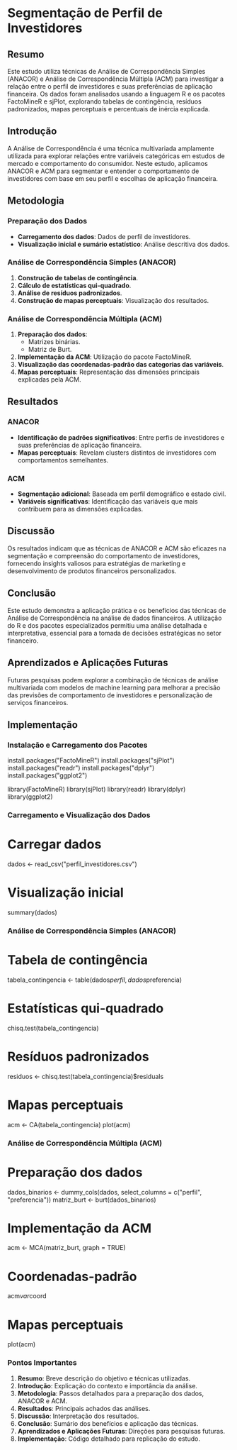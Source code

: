 # Segmentação de Perfil de Investidores

## Resumo

Este estudo utiliza técnicas de Análise de Correspondência Simples (ANACOR) e Análise de Correspondência Múltipla (ACM) para investigar a relação entre o perfil de investidores e suas preferências de aplicação financeira. Os dados foram analisados usando a linguagem R e os pacotes FactoMineR e sjPlot, explorando tabelas de contingência, resíduos padronizados, mapas perceptuais e percentuais de inércia explicada.

## Introdução

A Análise de Correspondência é uma técnica multivariada amplamente utilizada para explorar relações entre variáveis categóricas em estudos de mercado e comportamento do consumidor. Neste estudo, aplicamos ANACOR e ACM para segmentar e entender o comportamento de investidores com base em seu perfil e escolhas de aplicação financeira.

## Metodologia

### Preparação dos Dados

- **Carregamento dos dados**: Dados de perfil de investidores.
- **Visualização inicial e sumário estatístico**: Análise descritiva dos dados.

### Análise de Correspondência Simples (ANACOR)

1. **Construção de tabelas de contingência**.
2. **Cálculo de estatísticas qui-quadrado**.
3. **Análise de resíduos padronizados**.
4. **Construção de mapas perceptuais**: Visualização dos resultados.

### Análise de Correspondência Múltipla (ACM)

1. **Preparação dos dados**:
   - Matrizes binárias.
   - Matriz de Burt.
2. **Implementação da ACM**: Utilização do pacote FactoMineR.
3. **Visualização das coordenadas-padrão das categorias das variáveis**.
4. **Mapas perceptuais**: Representação das dimensões principais explicadas pela ACM.

## Resultados

### ANACOR

- **Identificação de padrões significativos**: Entre perfis de investidores e suas preferências de aplicação financeira.
- **Mapas perceptuais**: Revelam clusters distintos de investidores com comportamentos semelhantes.

### ACM

- **Segmentação adicional**: Baseada em perfil demográfico e estado civil.
- **Variáveis significativas**: Identificação das variáveis que mais contribuem para as dimensões explicadas.

## Discussão

Os resultados indicam que as técnicas de ANACOR e ACM são eficazes na segmentação e compreensão do comportamento de investidores, fornecendo insights valiosos para estratégias de marketing e desenvolvimento de produtos financeiros personalizados.

## Conclusão

Este estudo demonstra a aplicação prática e os benefícios das técnicas de Análise de Correspondência na análise de dados financeiros. A utilização do R e dos pacotes especializados permitiu uma análise detalhada e interpretativa, essencial para a tomada de decisões estratégicas no setor financeiro.

## Aprendizados e Aplicações Futuras

Futuras pesquisas podem explorar a combinação de técnicas de análise multivariada com modelos de machine learning para melhorar a precisão das previsões de comportamento de investidores e personalização de serviços financeiros.

## Implementação

### Instalação e Carregamento dos Pacotes


install.packages("FactoMineR")
install.packages("sjPlot")
install.packages("readr")
install.packages("dplyr")
install.packages("ggplot2")

library(FactoMineR)
library(sjPlot)
library(readr)
library(dplyr)
library(ggplot2)


### Carregamento e Visualização dos Dados


# Carregar dados
dados <- read_csv("perfil_investidores.csv")

# Visualização inicial
summary(dados)


### Análise de Correspondência Simples (ANACOR)


# Tabela de contingência
tabela_contingencia <- table(dados$perfil, dados$preferencia)

# Estatísticas qui-quadrado
chisq.test(tabela_contingencia)

# Resíduos padronizados
residuos <- chisq.test(tabela_contingencia)$residuals

# Mapas perceptuais
acm <- CA(tabela_contingencia)
plot(acm)


### Análise de Correspondência Múltipla (ACM)


# Preparação dos dados
dados_binarios <- dummy_cols(dados, select_columns = c("perfil", "preferencia"))
matriz_burt <- burt(dados_binarios)

# Implementação da ACM
acm <- MCA(matriz_burt, graph = TRUE)

# Coordenadas-padrão
acm$var$coord

# Mapas perceptuais
plot(acm)

### Pontos Importantes

1. **Resumo**: Breve descrição do objetivo e técnicas utilizadas.
2. **Introdução**: Explicação do contexto e importância da análise.
3. **Metodologia**: Passos detalhados para a preparação dos dados, ANACOR e ACM.
4. **Resultados**: Principais achados das análises.
5. **Discussão**: Interpretação dos resultados.
6. **Conclusão**: Sumário dos benefícios e aplicação das técnicas.
7. **Aprendizados e Aplicações Futuras**: Direções para pesquisas futuras.
8. **Implementação**: Código detalhado para replicação do estudo.


